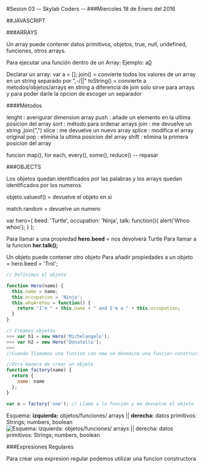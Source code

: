 #Sesion 03 -- Skylab Coders --
###Miercoles 18 de Enero del 2016


##JAVASCRIPT

###ARRAYS

Un array puede contener datos primitivos, objetos, true, null, undefined, funciones, otros arrays.

Para ejecutar una función dentro de un Array:
Ejemplo: a[0]()

Declarar un array: var a = [];
join() = convierte todos los valores de un array en un string separado por ",-\/||"
toString() = convierte a metodos/objetos/arrays en string a diferencia de join solo sirve para arrays y para poder darle la opcion de escoger un separador


####Métodos

lenght : averigurar dimension array
push : añade un elemento en la ultima posicion del array
sort : método para ordenar arrays
join : me devuelve un string ,join(",")
slice : me devuelve un nuevo array
splice : modifica el array original 
pop : elimina la ultima posicion del array
shift : elimina la primera posicion del array


funcion map(), for each, every(), some(), reduce() -- repasar


###OBJECTS

Los objetos quedan identificados por las palabras y los arrays quedan identificados por los numeros.

objeto.valueof() = devuelve el objeto en si

match.random = devuelve un numero 



var hero={
    beed: 'Turtle',
    occupation: 'Ninja',
    talk: function(){
     alert('Whoo whoo');
}
};

Para llamar a una propiedad **hero.beed** = nos devolverá Turtle
Para llamar a la funcion **her.talk();**

Un objeto puede contener otro objeto
Para añadir propiedades a un objeto = hero.beed = 'Trol';
```javascript
// Definimos el objeto

function Hero(name) {
  this.name = name;
  this.occupation = 'Ninja';
  this.whoAreYou = function() {
    return "I'm " + this.name + " and I'm a " + this.occupation;
  }
}

// Creamos objetos
>>> var h1 = new Hero('Michelangelo');
>>> var h2 = new Hero('Donatello');
>>> 
//Cuando llamamos una funcion con new se denomina una funcion constructora, y nos devolverá un objeto

//Otra manera de crear un objeto 
function factory(name) {
  return {
    name: name
  };
}

var o = factory('one'); // Llamo a la función y me devuelve el objeto
```

Esquema: **izquierda:** objetos/funciones/ arrays || **derecha:** datos primitivos: Strings; numbers, boolean
![Esquema: izquierda: objetos/funciones/ arrays || derecha: datos primitivos: Strings; numbers, boolean](https://skylabcoders.github.io/bootcamp-winter2017/img/pass-by-reference-vs-pass-by-value-animation.gif)

###Expresiones Regulares

Para crear una expresion regular podemos utilizar una funcion constructora